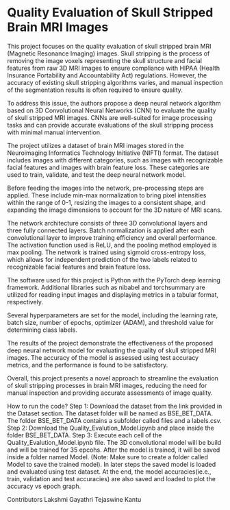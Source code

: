 # Quality Evaluation of Skull Stripped Brain MRI Images

This project focuses on the quality evaluation of skull stripped brain MRI (Magnetic Resonance Imaging) images. Skull stripping is the process of removing the image voxels representing the skull structure and facial features from raw 3D MRI images to ensure compliance with HIPAA (Health Insurance Portability and Accountability Act) regulations. However, the accuracy of existing skull stripping algorithms varies, and manual inspection of the segmentation results is often required to ensure quality.

To address this issue, the authors propose a deep neural network algorithm based on 3D Convolutional Neural Networks (CNN) to evaluate the quality of skull stripped MRI images. CNNs are well-suited for image processing tasks and can provide accurate evaluations of the skull stripping process with minimal manual intervention.

The project utilizes a dataset of brain MRI images stored in the Neuroimaging Informatics Technology Initiative (NIFTI) format. The dataset includes images with different categories, such as images with recognizable facial features and images with brain feature loss. These categories are used to train, validate, and test the deep neural network model.

Before feeding the images into the network, pre-processing steps are applied. These include min-max normalization to bring pixel intensities within the range of 0-1, resizing the images to a consistent shape, and expanding the image dimensions to account for the 3D nature of MRI scans.

The network architecture consists of three 3D convolutional layers and three fully connected layers. Batch normalization is applied after each convolutional layer to improve training efficiency and overall performance. The activation function used is ReLU, and the pooling method employed is max pooling. The network is trained using sigmoid cross-entropy loss, which allows for independent prediction of the two labels related to recognizable facial features and brain feature loss.

The software used for this project is Python with the PyTorch deep learning framework. Additional libraries such as nibabel and torchsummary are utilized for reading input images and displaying metrics in a tabular format, respectively.

Several hyperparameters are set for the model, including the learning rate, batch size, number of epochs, optimizer (ADAM), and threshold value for determining class labels.

The results of the project demonstrate the effectiveness of the proposed deep neural network model for evaluating the quality of skull stripped MRI images. The accuracy of the model is assessed using test accuracy metrics, and the performance is found to be satisfactory.

Overall, this project presents a novel approach to streamline the evaluation of skull stripping processes in brain MRI images, reducing the need for manual inspection and providing accurate assessments of image quality.


How to run the code?
Step 1: Download the dataset from the link provided in the Dataset section. The dataset folder will be named as BSE_BET_DATA. The folder BSE_BET_DATA contains a subfolder called files and a labels.csv.
Step 2: Download the Quality_Evalution_Model.ipynb and place inside the folder BSE_BET_DATA.
Step 3: Execute each cell of the Quality_Evalution_Model.ipynb file. The 3D convolutional model will be build and will be trained for 35 epcohs. After the model is trained, it will be saved inside a folder named Model. (Note: Make sure to create a folder called Model to save the trained model). In later steps the saved model is loaded and evaluated using test dataset.
At the end, the model accuracies(ie.e., train, validation and test accuracies) are also saved and loaded to plot the accuracy vs epoch graph.

Contributors
Lakshmi Gayathri
Tejaswine Kantu
